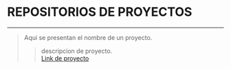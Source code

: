 # REPOSITORIOS DE PROYECTOS 
***
>Aqui se presentan el nombre de un proyecto.  
>>descripcion de proyecto.  
>>[Link de proyecto](www.google.com)
